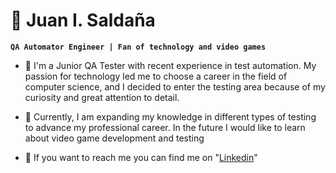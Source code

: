 # 🧑 Juan I. Saldaña

**`QA Automator Engineer | Fan of technology and video games`**

- 🤖 I'm a Junior QA Tester with recent experience in test automation. My passion for technology led me to choose a career in the field of computer science, and I decided to enter the testing area because of my curiosity and great attention to detail.

- 🌱 Currently, I am expanding my knowledge in different types of testing to advance my professional career.  In the future I would like to learn about video game development and testing

- 🔎 If you want to reach me you can find me on "[Linkedin](https://www.linkedin.com/in/jisaldana/)"


<!--
**JISaldana/JISaldana** is a ✨ _special_ ✨ repository because its `README.md` (this file) appears on your GitHub profile.

Here are some ideas to get you started:

- 🔭 I’m currently working on ...
- 🌱 I’m currently learning ...
- 👯 I’m looking to collaborate on ...
- 🤔 I’m looking for help with ...
- 💬 Ask me about ...
- 📫 How to reach me: ...
- 😄 Pronouns: ...
- ⚡ Fun fact: ...
-->
